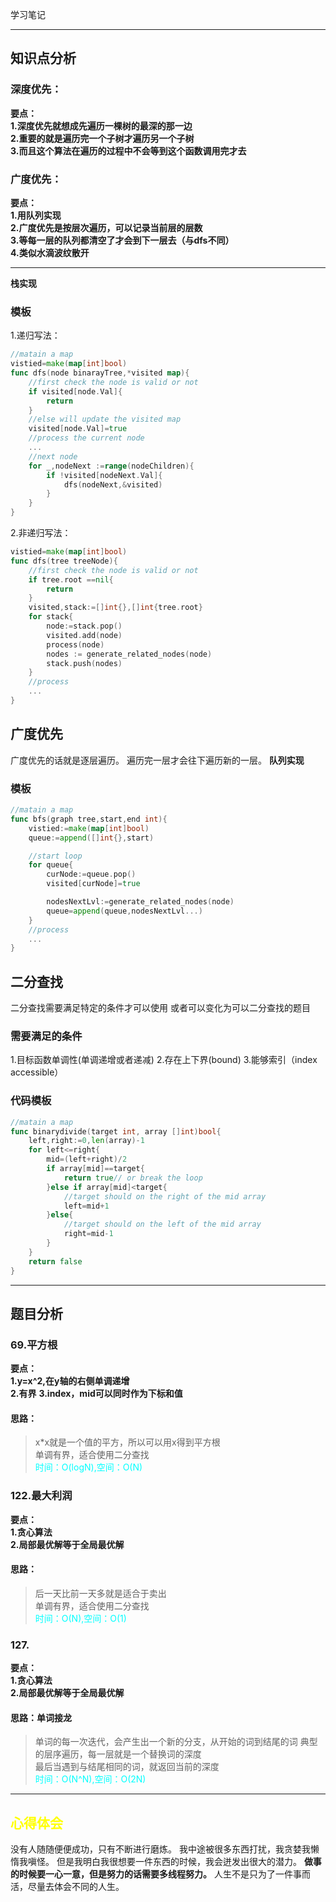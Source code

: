 学习笔记

---
## 知识点分析

### 深度优先： 
**要点：**    
**1.深度优先就想成先遍历一棵树的最深的那一边**  
**2.重要的就是遍历完一个子树才遍历另一个子树**  
**3.而且这个算法在遍历的过程中不会等到这个函数调用完才去**   


### 广度优先： 
**要点：**  
**1.用队列实现**  
**2.广度优先是按层次遍历，可以记录当前层的层数**  
**3.等每一层的队列都清空了才会到下一层去（与dfs不同）**  
**4.类似水滴波纹散开**

---

**栈实现**

### 模板
1.递归写法：
```go
//matain a map
vistied=make(map[int]bool)
func dfs(node binarayTree,*visited map){
    //first check the node is valid or not
    if visited[node.Val]{
        return
    }
    //else will update the visited map
    visited[node.Val]=true
    //process the current node
    ...
    //next node 
    for _,nodeNext :=range(nodeChildren){
        if !visited[nodeNext.Val]{
            dfs(nodeNext,&visited)
        }
    }
}
```

2.非递归写法：
```go
vistied=make(map[int]bool)
func dfs(tree treeNode){
    //first check the node is valid or not
    if tree.root ==nil{
        return 
    }
    visited,stack:=[]int{},[]int{tree.root}
    for stack{
        node:=stack.pop()
        visited.add(node)
        process(node)
        nodes := generate_related_nodes(node)
        stack.push(nodes)
    }
    //process
    ...
}

```


## 广度优先

广度优先的话就是逐层遍历。
遍历完一层才会往下遍历新的一层。
**队列实现**
### 模板


```go
//matain a map
func bfs(graph tree,start,end int){
    vistied:=make(map[int]bool)
    queue:=append([]int{},start)

    //start loop
    for queue{
        curNode:=queue.pop()
        visited[curNode]=true

        nodesNextLvl:=generate_related_nodes(node)
        queue=append(queue,nodesNextLvl...)
    }
    //process
    ...
}
```


## 二分查找

二分查找需要满足特定的条件才可以使用
或者可以变化为可以二分查找的题目

### 需要满足的条件
1.目标函数单调性(单调递增或者递减)
2.存在上下界(bound)
3.能够索引（index accessible）

### 代码模板


```go
//matain a map
func binarydivide(target int, array []int)bool{
    left,right:=0,len(array)-1
    for left<=right{
        mid=(left+right)/2
        if array[mid]==target{
            return true// or break the loop
        }else if array[mid]<target{ 
            //target should on the right of the mid array
            left=mid+1
        }else{
            //target should on the left of the mid array
            right=mid-1
        }
    }
    return false
}
```



---
## 题目分析

### 69.平方根

**要点：**  
**1.y=x^2,在y轴的右侧单调递增**  
**2.有界**
**3.index，mid可以同时作为下标和值**

#### 思路：
>x*x就是一个值的平方，所以可以用x得到平方根  
>单调有界，适合使用二分查找  
><font color=#00ffff>时间：O(logN),空间：O(N)</font>

### 122.最大利润

**要点：**  
**1.贪心算法**  
**2.局部最优解等于全局最优解**

#### 思路：
>后一天比前一天多就是适合于卖出  
>单调有界，适合使用二分查找  
><font color=#00ffff>时间：O(N),空间：O(1)</font>


### 127.

**要点：**  
**1.贪心算法**  
**2.局部最优解等于全局最优解**

#### 思路：单词接龙
>单词的每一次迭代，会产生出一个新的分支，从开始的词到结尾的词
>典型的层序遍历，每一层就是一个替换词的深度  
>最后当遇到与结尾相同的词，就返回当前的深度  
><font color=#00ffff>时间：O(N^N),空间：O(2N)</font>

---
## <font color=yellow>心得体会</font>
没有人随随便便成功，只有不断进行磨炼。
我中途被很多东西打扰，我贪婪我懒惰我嗔怪。
但是我明白我很想要一件东西的时候，我会迸发出很大的潜力。
**做事的时候要一心一意，但是努力的话需要多线程努力。**
人生不是只为了一件事而活，尽量去体会不同的人生。
